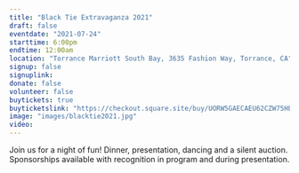 ```yaml
---
title: "Black Tie Extravaganza 2021"
draft: false
eventdate: "2021-07-24"
starttime: 6:00pm
endtime: 12:00am
location: "Torrance Marriott South Bay, 3635 Fashion Way, Torrance, CA"
signup: false
signuplink:
donate: false
volunteer: false
buytickets: true
buyticketslink: "https://checkout.square.site/buy/UORW5GAECAEU62CZW75HETWX"
image: "images/blacktie2021.jpg"
video:
---
```


Join us for a night of fun! Dinner, presentation, dancing and a silent auction. Sponsorships available with recognition in program and during presentation.
